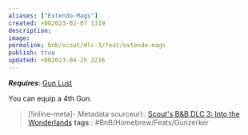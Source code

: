 ```yaml
---
aliases: ["Extendo-Mags"]
created: +002023-02-07 1319
description: 
image: 
permalink: bnb/scout/dlc-3/feat/extendo-mags
publish: true
updated: +002023-04-25 2216
---
```


***Requires***: [Gun Lust](Gun%20Lust.md)

You can equip a 4th Gun.

> [!inline-meta]- Metadata
> sourceurl:: [Scout's B&B DLC 3: Into the Wonderlands](https://docs.google.com/document/d/1MLOgrWwcLNTnP9PuXrKiLImy7SUh4hXO8arVUAlmdp0/edit)
> **tags**:: #BnB/Homebrew/Feats/Gunzerker
